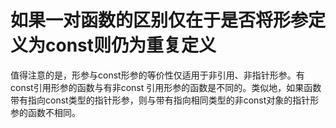 # 如果一对函数的区别仅在于是否将形参定义为const则仍为重复定义

值得注意的是，形参与const形参的等价性仅适用于非引用、非指针形参。有const引用形参的函数与有非const 引用形参的函数是不同的。类似地，如果函数带有指向const类型的指针形参，则与带有指向相同类型的非const对象的指针形参的函数不相同。